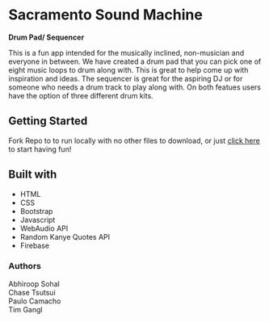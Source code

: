 # Sacramento Sound Machine 
 **Drum Pad/ Sequencer**
 
This is a fun app intended for the musically inclined, non-musician and everyone in between. We have created a drum pad that you can pick one of eight music loops to drum along with. This is great to help come up with inspiration and ideas. The sequencer is great for the aspiring DJ or for someone who needs a drum track to play along with. On both featues users have the option of three different drum kits.

## Getting Started 
Fork Repo to to run locally with no other files to download, or just [click here](https://abbbbbbbbbbbhi.github.io/project1/index.html) to start having fun!

## Built with
* HTML 
* CSS 
* Bootstrap 
* Javascript 
* WebAudio API 
* Random Kanye Quotes API 
* Firebase

### Authors
Abhiroop Sohal
<br>
Chase Tsutsui
<br>
Paulo Camacho
<br>
Tim Gangl

